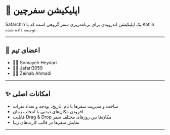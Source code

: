 # 🧭 اپلیکیشن سفرچین

Safarchin یک اپلیکیشن اندرویدی برای برنامه‌ریزی سفر گروهی است که با Kotlin توسعه داده شده.

---

## 👤 اعضای تیم

- 👩‍💻 Somayeh Heydari
- 👨‍💻 Jafari3059
- 👩‍💻 Zeinab Ahmadi

---

## ✨ امکانات اصلی

- ساخت و مدیریت سفرها با نام، تاریخ، بودجه و تعداد نفرات
- افزودن مکان‌های دیدنی با انتخاب زمان
- قابلیت Drag & Drop مکان‌ها بین روزهای مختلف سفر
- نمایش سفرها در قالب کارت‌های زیبا

---
